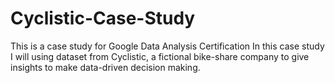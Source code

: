 # Cyclistic-Case-Study
This is a case study for Google Data Analysis Certification  In this case study I will using dataset from Cyclistic, a fictional bike-share company to give insights to make data-driven decision making. 
